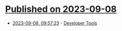 # [Published on 2023-09-08](index.md)

* [2023-09-08, 09:57:23](https://lobste.rs/s/dpzsdl/developer_tools) - [Developer Tools](https://popey.com/blog/2023/09/developer-tools/)
